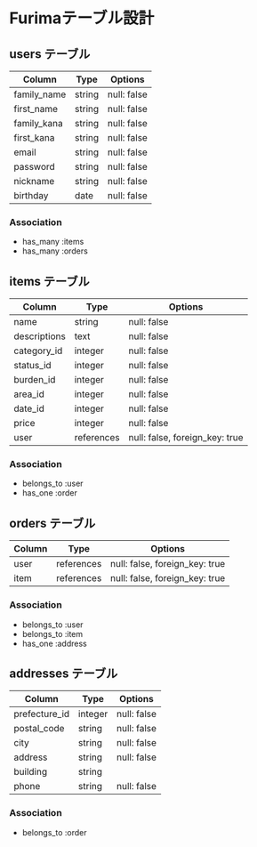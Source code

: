 # Furimaテーブル設計

## users テーブル

| Column      | Type   | Options     |
| ----------- | ------ | ----------- |
| family_name | string | null: false |
| first_name  | string | null: false |
| family_kana | string | null: false |
| first_kana  | string | null: false |
| email       | string | null: false |
| password    | string | null: false |
| nickname    | string | null: false |
| birthday    | date   | null: false |

### Association

- has_many :items
- has_many :orders

## items テーブル

| Column       | Type       | Options                        |
| ------------ | ---------- | ------------------------------ |
| name         | string     | null: false                    |
| descriptions | text       | null: false                    |
| category_id  | integer    | null: false                    |
| status_id    | integer    | null: false                    |
| burden_id    | integer    | null: false                    |
| area_id      | integer    | null: false                    |
| date_id      | integer    | null: false                    |
| price        | integer    | null: false                    |
| user         | references | null: false, foreign_key: true |

### Association

- belongs_to :user
- has_one :order

## orders テーブル

| Column   | Type       | Options                        |
| -------- | ---------- | ------------------------------ |
| user     | references | null: false, foreign_key: true |
| item     | references | null: false, foreign_key: true |

### Association

- belongs_to :user
- belongs_to :item
- has_one :address

## addresses テーブル

| Column        | Type      | Options        |
| ------------- | --------- | -------------- |
| prefecture_id | integer   | null: false    |
| postal_code   | string    | null: false    |
| city          | string    | null: false    |
| address       | string    | null: false    |
| building      | string    |                |
| phone         | string    | null: false    |

### Association

- belongs_to :order